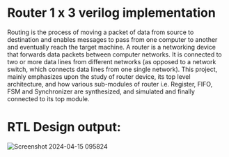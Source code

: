 # Router 1 x 3 verilog implementation

Routing is the process of moving a packet of data from source to destination and enables messages to pass from one computer to another and eventually reach the target machine. A router is a networking device that forwards data packets between computer networks. It is connected to two or more data lines from different networks (as opposed to a network switch, which connects data lines from one single network). This project, mainly emphasizes upon the study of router device, its top level architecture, and how various sub-modules of router i.e. Register, FIFO, FSM and Synchronizer are synthesized, and simulated and finally connected to its top module.

# RTL Design output:
![Screenshot 2024-04-15 095824](https://github.com/user-attachments/assets/4da50bc6-a0af-4e9d-8c0e-18f7c260279b)
